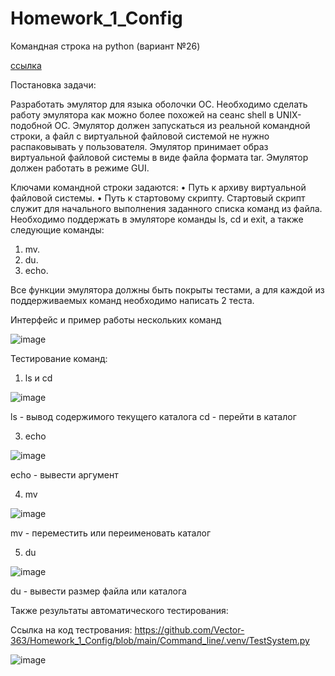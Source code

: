 # Homework_1_Config

Командная строка на python (вариант №26)

[ссылка](https://github.com/Vector-363/Homework_1_Config/tree/main/Command_line)

Постановка задачи: 

Разработать эмулятор для языка оболочки ОС. Необходимо сделать работу
эмулятора как можно более похожей на сеанс shell в UNIX-подобной ОС.
Эмулятор должен запускаться из реальной командной строки, а файл с
виртуальной файловой системой не нужно распаковывать у пользователя.
Эмулятор принимает образ виртуальной файловой системы в виде файла формата
tar. Эмулятор должен работать в режиме GUI.

Ключами командной строки задаются:
• Путь к архиву виртуальной файловой системы.
• Путь к стартовому скрипту.
Стартовый скрипт служит для начального выполнения заданного списка
команд из файла.
Необходимо поддержать в эмуляторе команды ls, cd и exit, а также
следующие команды:
1. mv.
2. du.
3. echo.

Все функции эмулятора должны быть покрыты тестами, а для каждой из
поддерживаемых команд необходимо написать 2 теста.

Интерфейс и пример работы нескольких команд

![image](https://github.com/user-attachments/assets/a6ac06dc-bb2f-4c5a-9f08-847bdcc8992d)

Тестирование команд:
1. ls и cd

![image](https://github.com/user-attachments/assets/72082d20-1e6d-4c9e-b402-e76c93819895)

ls - вывод содержимого текущего каталога
cd - перейти в каталог

3. echo

![image](https://github.com/user-attachments/assets/f3e1ffc8-8a96-48b4-9ac9-ace498ce4caa)

echo - вывести аргумент

4. mv

![image](https://github.com/user-attachments/assets/4ce72795-5028-4de2-a27f-52cc6b6fa3fe)

mv - переместить или переименовать каталог

5. du

![image](https://github.com/user-attachments/assets/fb55aec4-1682-47d3-983f-005990283346)

du - вывести размер файла или каталога

Также результаты автоматического тестирования:

Ссылка на код тестрования: https://github.com/Vector-363/Homework_1_Config/blob/main/Command_line/.venv/TestSystem.py

![image](https://github.com/user-attachments/assets/b77e6f05-180e-444c-9470-40e068053fab)

